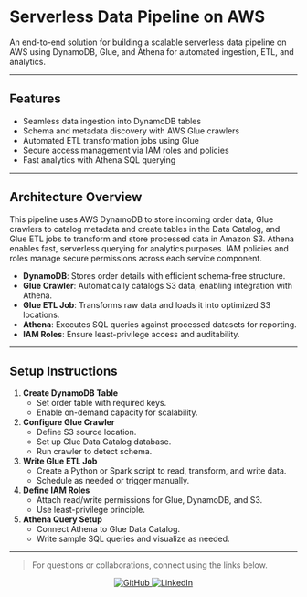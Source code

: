 # Serverless Data Pipeline on AWS

An end-to-end solution for building a scalable serverless data pipeline on AWS using DynamoDB, Glue, and Athena for automated ingestion, ETL, and analytics.

---

## Features

- Seamless data ingestion into DynamoDB tables
- Schema and metadata discovery with AWS Glue crawlers
- Automated ETL transformation jobs using Glue
- Secure access management via IAM roles and policies
- Fast analytics with Athena SQL querying

---

## Architecture Overview

This pipeline uses AWS DynamoDB to store incoming order data, Glue crawlers to catalog metadata and create tables in the Data Catalog, and Glue ETL jobs to transform and store processed data in Amazon S3. Athena enables fast, serverless querying for analytics purposes. IAM policies and roles manage secure permissions across each service component.

- **DynamoDB**: Stores order details with efficient schema-free structure.
- **Glue Crawler**: Automatically catalogs S3 data, enabling integration with Athena.
- **Glue ETL Job**: Transforms raw data and loads it into optimized S3 locations.
- **Athena**: Executes SQL queries against processed datasets for reporting.
- **IAM Roles**: Ensure least-privilege access and auditability.

---

## Setup Instructions

1. **Create DynamoDB Table**
    - Set order table with required keys.
    - Enable on-demand capacity for scalability.
2. **Configure Glue Crawler**
    - Define S3 source location.
    - Set up Glue Data Catalog database.
    - Run crawler to detect schema.
3. **Write Glue ETL Job**
    - Create a Python or Spark script to read, transform, and write data.
    - Schedule as needed or trigger manually.
4. **Define IAM Roles**
    - Attach read/write permissions for Glue, DynamoDB, and S3.
    - Use least-privilege principle.
5. **Athena Query Setup**
    - Connect Athena to Glue Data Catalog.
    - Write sample SQL queries and visualize as needed.

---

> For questions or collaborations, connect using the links below.

<p align="center">
  <a href="https://github.com/ShaikhAteeb02">
    <img src="https://img.shields.io/badge/GitHub-Profile-black?style=for-the-badge&logo=github&logoColor=white" alt="GitHub"/>
  </a>
  <a href="https://www.linkedin.com/in/ateeb-ahmed-shaikh-932234192/">
    <img src="https://img.shields.io/badge/LinkedIn-Profile-blue?style=for-the-badge&logo=linkedin&logoColor=white" alt="LinkedIn"/>
  </a>
</p>
